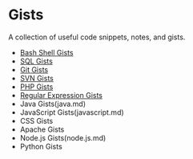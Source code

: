 # Gists

A collection of useful code snippets, notes, and gists.

- [Bash Shell Gists](bash.md)
- [SQL Gists](SQL.md)
- [Git Gists](git.md)
- [SVN Gists](svn.md)
- [PHP Gists](php.md)
- [Regular Expression Gists](regex.md)
- Java Gists(java.md)
- JavaScript Gists(javascript.md)
- CSS Gists
- Apache Gists
- Node.js Gists(node.js.md)
- Python Gists
